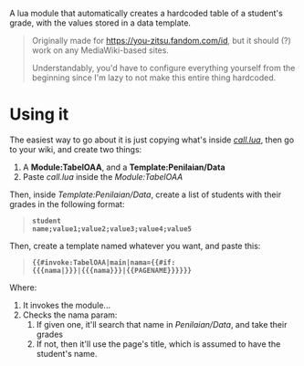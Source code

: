 A lua module that automatically creates a hardcoded table of a student's grade, with the values stored in a data template.
> Originally made for https://you-zitsu.fandom.com/id, but it should (?) work on any MediaWiki-based sites.
> 
> Understandably, you'd have to configure everything yourself from the beginning since I'm lazy to not make this entire thing hardcoded.

# Using it
The easiest way to go about it is just copying what's inside _[call.lua](https://github.com/statsduck/grade-table/blob/main/call.lua)_, then go to your wiki, and create two things:
1. A **Module:TabelOAA**, and a **Template:Penilaian/Data**
2. Paste _call.lua_ inside the _Module:TabelOAA_

Then, inside _Template:Penilaian/Data_, create a list of students with their grades in the following format:
> **<code>student name;value1;value2;value3;value4;value5</code>**

Then, create a template named whatever you want, and paste this:
> **<code>{{#invoke:TabelOAA|main|nama={{#if: {{{nama|}}}|{{{nama}}}|{{PAGENAME}}}}}}</code>**

Where:
1. It invokes the module...
2. Checks the nama param:
   1. If given one, it'll search that name in _Penilaian/Data_, and take their grades
   2. If not, then it'll use the page's title, which is assumed to have the student's name.
